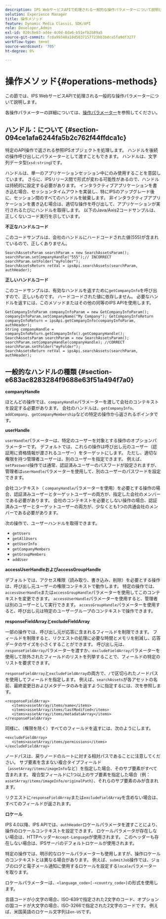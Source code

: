 ```yaml
---
description: IPS WebサービスAPIで処理される一般的な操作パラメーターについて説明します。
solution: Experience Manager
title: 操作メソッド
feature: Dynamic Media Classic、SDK/API
role: Developer,Admin
exl-id: 020c8e63-ad4e-4c0d-8da6-b51efb2b89a5
source-git-commit: fcda99340a18d5037157723bb3bdca5fa9df3277
workflow-type: tm+mt
source-wordcount: '705'
ht-degree: 0%

---
```


# 操作メソッド{#operations-methods}

この節では、IPS WebサービスAPIで処理される一般的な操作パラメーターについて説明します。

各操作パラメーターの詳細については、[操作パラメーター](/help/aem-ips-api/operations/c-operations-intro/c-methods/c-methods.md)を参照してください。

## ハンドル：について {#section-094ce1afa6244fa5b2c762f44ffdca1c}

特定のAPI操作で返される参照IPSオブジェクトを処理します。 ハンドルを後続の操作呼び出しにパラメーターとして渡すこともできます。 ハンドルは、文字列データ型(`xsd:string`)です。

ハンドルは、単一のアプリケーションセッション中にのみ使用することを意図しています。 さらに、IPSリリース間で形式が変わる可能性があるので、ハンドルは持続的に設定する必要があります。 インタラクティブアプリケーションを書き込む場合、セッションタイムアウトを実装し、特にIPSのアップグレード後に、セッション間のすべてのハンドルを破棄します。 非インタラクティブアプリケーションを書き込む場合は、適切な操作を呼び出して、アプリケーションが実行されるたびにハンドルを取得します。 以下のJava/Axis2コードサンプルは、正しくないコード実行を示しています。

**不正なハンドルコード**

このコードサンプルは、会社のハンドルにハードコードされた値(555)が含まれているので、正しくありません。

```
SearchAssetsParam searchParam = new SearchAssetsParam(); searchParam.setCompanyHandle("555");// INCORRECT 
searchParam.setFolder("myFolder"); 
SearchAssetsReturn retVal = ipsApi.searchAssets(searchParam, authHeader);
```

**正しいハンドルコード**

このコードサンプルは、有効なハンドルを返すために`getCompanyInfo`を呼び出すので、正しいものです。 ハードコードされた値に依存しません。 必要なハンドルを返すには、このメソッドまたはその他の同等のIPS APIを使用します。

```
GetCompanyInfoParam companyInfoParam = new GetCompanyInfoParam(); 
companyInfoParam.setCompanyName("My Company"); GetCompanyInfoReturn companyInfoReturn = ipsApi.getCompanyInfo(companyInfoParam, authHeader); 
String companyHandle = companyInfoReturn.getCompanyInfo().getCompanyHandle(); 
SearchAssetsParam searchParam = new SearchAssetsParam(); searchParam.setCompanyHandle(companyHandle); //CORRECT 
searchParam.setFolder("myFolder"); 
SearchAssetsReturn retVal = ipsApi.searchAssets(searchParam, authHeader);
```

## 一般的なハンドルの種類 {#section-e683ac8283284f9688e63f51a494f7a0}

**companyHandle**

ほとんどの操作では、`companyHandle`パラメーターを渡して会社のコンテキストを設定する必要があります。 会社のハンドルは、`getCompanyInfo`、`addCompany`、`getCompanyMembership`などの特定の操作から返されるポインタです。

**userHandle**

`userHandle`パラメーターは、特定のユーザーを対象とする操作のオプションパラメーターです。 デフォルトでは、これらの操作は呼び出し元のユーザー（認証用に資格情報が渡されるユーザー）をターゲットにします。 ただし、適切な権限を持つ管理者ユーザーは、別のユーザーを指定できます。 例えば、`setPassword`操作では通常、認証済みユーザーのパスワードが設定されますが、管理者は`userHandle`パラメーターを使用して、別のユーザーのパスワードを設定できます。

会社コンテキスト（ `companyHandle`パラメーターを使用）を必要とする操作の場合、認証済みユーザーとターゲットユーザーの両方が、指定した会社のメンバーである必要があります。 会社のコンテキストを必要としない操作の場合、認証済みユーザーとターゲットユーザーの両方が、少なくとも1つの共通会社のメンバーである必要があります。

次の操作で、ユーザーハンドルを取得できます。

* `getUsers`
* `getAllUsers`
* `getUserInfo`
* `getCompanyMembers`
* `getGroupMembers`
* `addUser`

**accessUserHandleおよびaccessGroupHandle**

デフォルトでは、アクセス権限（読み取り、書き込み、削除）を必要とする操作は、呼び出し元ユーザーの権限コンテキストで動作します。 特定の操作では、`accessUserHandle`または`accessGroupHandle`パラメーターを使用してこのコンテキストを変更できます。 `accessUserHandle`パラメーターを使用すると、管理者は別のユーザーとして実行できます。 `accessGroupHandle`パラメーターを使用すると、呼び出し元は特定のユーザーグループのコンテキストで操作できます。

**responseFieldArrayとexcludeFieldArray**

一部の操作では、呼び出し元が応答に含まれるフィールドを制限できます。 フィールドを制限すると、リクエストの処理に必要な時間とメモリを削減し、応答データのサイズを小さくすることができます。 呼び出し元は、`responseFieldArray`パラメーターを渡すか、`excludeFieldArray`パラメーターを使用して除外されたフィールドのリストを列挙することで、フィールドの特定のリストを要求できます。

`responseFieldArray`と`excludeFieldArray`の両方で、`/`で区切られたノードパスを使用してフィールドを指定します。 例えば、`searchAssets`が各アセットの名前、最終変更日およびメタデータのみを返すように指定するには、次を参照します。

```
<responseFieldArray> 
   <items>assetArray/items/name</items> 
   <items>assetArray/items/lastModified</items> 
   <items>assetArray/items/metadataArray</items> 
</responseFieldArray>
```

同様に、（権限を除く）すべてのフィールドを返すには、次のようにします。

```
<excludeFieldArray> 
   <items>assetArray/items/permissions</items> 
</excludeFieldArray>
```

ノードパスは、戻りノードのルートに対する相対パスであることに注意してください。 サブ要素を含まない複合タイプフィールド（`assetArray/items/imageInfo`など）を指定した場合、そのサブ要素がすべて含まれます。 複合型フィールドに1つ以上のサブ要素を指定した場合（例：`assetArray/items/imageInfo/originalPath`）、それらのサブ要素のみが含まれます。

リクエストに`responseFieldArray`または`excludeFieldArray`を含めない場合は、すべてのフィールドが返されます。

**ロケール**

IPS 4.0以降、IPS APIでは、`authHeader`ロケールパラメータを渡すことにより、操作のロケールコンテキストを設定できます。 ロケールパラメータが存在しない場合は、HTTPヘッダー`Accept-Language`が使用されます。 このヘッダーも存在しない場合は、IPSサーバのデフォルトロケールが使用されます。

特定の操作では、明示的なロケールパラメーターも使用しますが、操作ロケールのコンテキストとは異なる場合があります。 例えば、`submitJob`操作では、ジョブのログと電子メール通知に使用するロケールを設定する`locale`パラメーターを取ります。

ロケールパラメーターは、`<language_code>[-<country_code>]`の形式を使用します。

言語コードが小文字の場合、ISO-639で指定された2文字のコード、オプションの国コードが大文字の場合、ISO-3266で指定された2文字のコードです。 例えば、米国英語のロケール文字列は`en-US`です。
